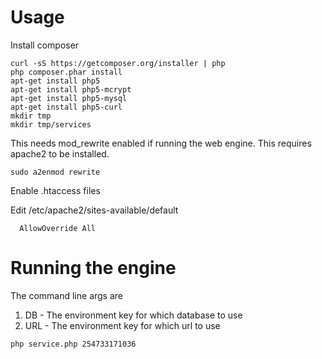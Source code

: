 Usage
=====

Install composer

```
curl -sS https://getcomposer.org/installer | php
php composer.phar install
apt-get install php5
apt-get install php5-mcrypt
apt-get install php5-mysql
apt-get install php5-curl
mkdir tmp
mkdir tmp/services
```

This needs mod_rewrite enabled if running the web engine. This requires apache2 to be installed.

```sudo a2enmod rewrite```

Enable .htaccess files

Edit /etc/apache2/sites-available/default

```
  AllowOverride All
```



Running the engine
==================
The command line args are

1. DB - The environment key for which database to use
2. URL - The environment key for which url to use

```
php service.php 254733171036
```